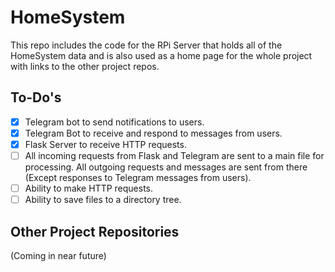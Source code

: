 # HomeSystem

This repo includes the code for the RPi Server that holds all of the HomeSystem data and is also used as a home page for the whole project with links to the other project repos.

## To-Do's
- [x] Telegram bot to send notifications to users.
- [x] Telegram Bot to receive and respond to messages from users.
- [x] Flask Server to receive HTTP requests.
- [ ] All incoming requests from Flask and Telegram are sent to a main file for processing. All outgoing requests and messages are sent from there (Except responses to Telegram messages from users).
- [ ] Ability to make HTTP requests.
- [ ] Ability to save files to a directory tree.

## Other Project Repositories
(Coming in near future)